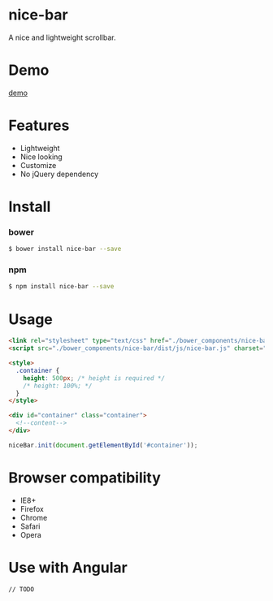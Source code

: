 # nice-bar

A nice and lightweight scrollbar.

# Demo

[demo](http://nice-bar.mipinr.com/)

# Features

- Lightweight
- Nice looking
- Customize
- No jQuery dependency

# Install

### bower

```bash
$ bower install nice-bar --save
```

### npm

```bash
$ npm install nice-bar --save
```

# Usage

```html
<link rel="stylesheet" type="text/css" href="./bower_components/nice-bar/dist/css/nice-bar.min.css" />
<script src="./bower_components/nice-bar/dist/js/nice-bar.js" charset="utf-8"></script>

<style>
  .container {
    height: 500px; /* height is required */
    /* height: 100%; */
  }
</style>

<div id="container" class="container">
  <!--content-->
</div>
```

```js
niceBar.init(document.getElementById('#container'));

```

# Browser compatibility

- IE8+
- Firefox
- Chrome
- Safari
- Opera

# Use with Angular

```
// TODO
```

